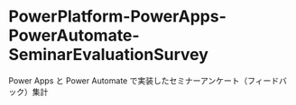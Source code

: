 # PowerPlatform-PowerApps-PowerAutomate-SeminarEvaluationSurvey
 Power Apps と Power Automate で実装したセミナーアンケート（フィードバック）集計
